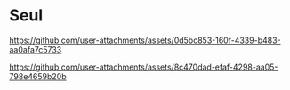 # Seul




https://github.com/user-attachments/assets/0d5bc853-160f-4339-b483-aa0afa7c5733


https://github.com/user-attachments/assets/8c470dad-efaf-4298-aa05-798e4659b20b

